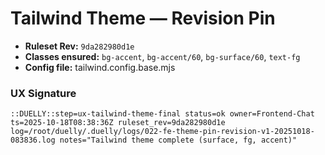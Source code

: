 # Tailwind Theme — Revision Pin

- **Ruleset Rev:** `9da282980d1e`
- **Classes ensured:** `bg-accent`, `bg-accent/60`, `bg-surface/60`, `text-fg`
- **Config file:** tailwind.config.base.mjs

### UX Signature
```
::DUELLY::step=ux-tailwind-theme-final status=ok owner=Frontend-Chat ts=2025-10-18T08:38:36Z ruleset_rev=9da282980d1e log=/root/duelly/.duelly/logs/022-fe-theme-pin-revision-v1-20251018-083836.log notes="Tailwind theme complete (surface, fg, accent)"
```

